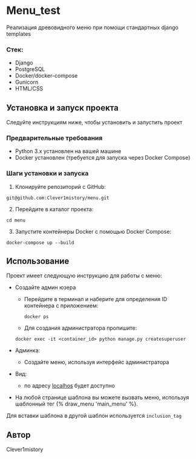 # Menu_test

Реализация древовидного меню при помощи стандартных django templates
### Стек: 
- Django
- PostgreSQL
- Docker/docker-compose
- Gunicorn
- HTML/CSS
  
## Установка и запуск проекта

Следуйте инструкциям ниже, чтобы установить и запустить проект

### Предварительные требования

- Python 3.x установлен на вашей машине
- Docker установлен (требуется для запуска через Docker Compose)

### Шаги установки и запуска

1. Клонируйте репозиторий с GitHub:

```
git@github.com:Clever1mistory/menu.git
```

2. Перейдите в каталог проекта:
```
cd menu
```
3. Запустите контейнеры Docker с помощью Docker Compose:
```
docker-compose up --build
```

## Использование

Проект имеет следующую инструкцию для работы с меню:

- Создайте админ юзера
  - Перейдите в терминал и наберите для определения ID контейнера с приложением:
    ```
    docker ps
    ```
  - Для создания администратора пропишите:
  ```
  docker exec -it <container_id> python manage.py createsuperuser
  ```
- Админка:
  - Создайте меню, используя интерфейс администратора
  
- Вид:
  - по адресу [localhos](http://localhost:8000/) будет доступно
- На любой странице шаблона вы можете вызвать меню, используя шаблонный тег {% draw_menu 'main_menu' %}.

Для вставки шаблона в другой шаблон используется `inclusion_tag`
## Автор
Clever1mistory
